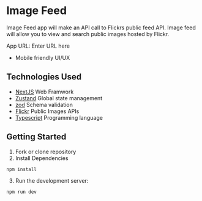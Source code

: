 # Image Feed

Image Feed app will make an API call to Flickrs public feed API. Image feed will allow you to view and search public images hosted by Flickr.

App URL: Enter URL here

- Mobile friendly UI/UX

## Technologies Used

- [NextJS](https://nextjs.org/) Web Framwork
- [Zustand](https://github.com/pmndrs/zustand) Global state management
- [zod](https://zod.dev/?id=from-npm-nodebun) Schema validation
- [Flickr]() Public Images APIs
- [Typescript](https://www.typescriptlang.org/) Programming language

## Getting Started

1. Fork or clone repository
2. Install Dependencies

```bash
npm install
```

3. Run the development server:

```bash
npm run dev
```
